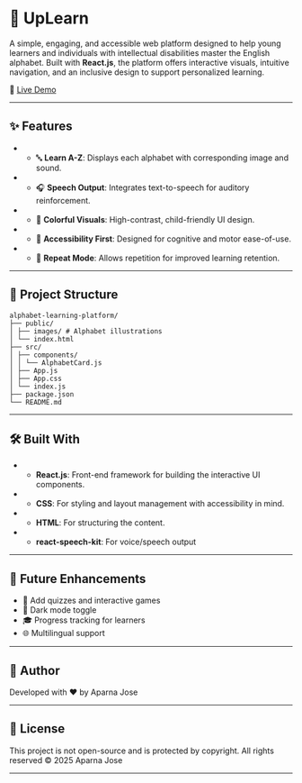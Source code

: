 # 💬 UpLearn

A simple, engaging, and accessible web platform designed to help young learners and individuals with intellectual disabilities master the English alphabet. Built with **React.js**, the platform offers interactive visuals, intuitive navigation, and an inclusive design to support personalized learning.

🚀 [Live Demo](https://up-learn-hazel.vercel.app/)

---

## ✨ Features
- - 🔤 **Learn A-Z**: Displays each alphabet with corresponding image and sound.
- - 🎧 **Speech Output**: Integrates text-to-speech for auditory reinforcement.
- - 🎨 **Colorful Visuals**: High-contrast, child-friendly UI design.
- - 🧩 **Accessibility First**: Designed for cognitive and motor ease-of-use.
- - 🔁 **Repeat Mode**: Allows repetition for improved learning retention.

---

## 📁 Project Structure

```
alphabet-learning-platform/
├── public/
│ ├── images/ # Alphabet illustrations
│ └── index.html
├── src/
│ ├── components/
│ │ └── AlphabetCard.js
│ ├── App.js
│ ├── App.css
│ └── index.js
├── package.json
└── README.md
```

---

## 🛠 Built With

- - **React.js**: Front-end framework for building the interactive UI components.
- - **CSS**: For styling and layout management with accessibility in mind.
- - **HTML**: For structuring the content.
- - **react-speech-kit**: For voice/speech output

---

## 📌 Future Enhancements

- 🧠 Add quizzes and interactive games
- 🌙 Dark mode toggle
- 🎓 Progress tracking for learners
- 🌐 Multilingual support

---

## 🙌 Author

Developed with ❤️ by Aparna Jose

---

## 📄 License

This project is not open-source and is protected by copyright.
All rights reserved © 2025 Aparna Jose

---
